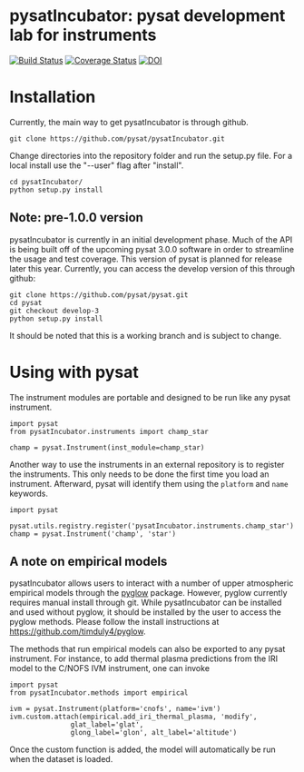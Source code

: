 # pysatIncubator: pysat development lab for instruments
[![Build Status](https://github.com/github/docs/actions/workflows/main.yml/badge.svg)](https://github.com/github/docs/actions/workflows/main.yml/badge.svg)
[![Coverage Status](https://coveralls.io/repos/github/pysat/pysatIncubator/badge.svg?branch=main)](https://coveralls.io/github/pysat/pysatIncubator?branch=main)
[![DOI](https://zenodo.org/badge/287392599.svg)](https://zenodo.org/badge/latestdoi/287392599)

# Installation

Currently, the main way to get pysatIncubator is through github.

```
git clone https://github.com/pysat/pysatIncubator.git
```

Change directories into the repository folder and run the setup.py file.  For a local install use the "--user" flag after "install".

```
cd pysatIncubator/
python setup.py install
```

Note: pre-1.0.0 version
------------------
pysatIncubator is currently in an initial development phase.  Much of the API is being built off of the upcoming pysat 3.0.0 software in order to streamline the usage and test coverage.  This version of pysat is planned for release later this year.  Currently, you can access the develop version of this through github:
```
git clone https://github.com/pysat/pysat.git
cd pysat
git checkout develop-3
python setup.py install
```
It should be noted that this is a working branch and is subject to change.

# Using with pysat

The instrument modules are portable and designed to be run like any pysat instrument.

```
import pysat
from pysatIncubator.instruments import champ_star

champ = pysat.Instrument(inst_module=champ_star)
```
Another way to use the instruments in an external repository is to register the instruments.  This only needs to be done the first time you load an instrument.  Afterward, pysat will identify them using the `platform` and `name` keywords.

```
import pysat

pysat.utils.registry.register('pysatIncubator.instruments.champ_star')
champ = pysat.Instrument('champ', 'star')
```

A note on empirical models
--------------------------
pysatIncubator allows users to interact with a number of upper atmospheric empirical models through the [pyglow](https://github.com/timduly4/pyglow) package.  However, pyglow currently requires manual install through git.  While pysatIncubator can be installed and used without pyglow, it should be installed by the user to access the pyglow methods.  Please follow the install instructions at https://github.com/timduly4/pyglow.

The methods that run empirical models can also be exported to any pysat instrument. For instance, to add thermal plasma predictions from the IRI model to the C/NOFS IVM instrument, one can invoke

```
import pysat
from pysatIncubator.methods import empirical

ivm = pysat.Instrument(platform='cnofs', name='ivm')
ivm.custom.attach(empirical.add_iri_thermal_plasma, 'modify',
               glat_label='glat',
               glong_label='glon', alt_label='altitude')
```
Once the custom function is added, the model will automatically be run when the dataset is loaded.

